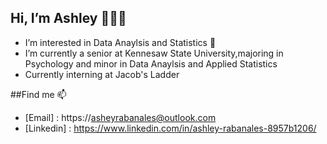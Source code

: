 ## Hi, I’m Ashley 👩🏻‍💻
 - I’m interested in Data Anaylsis and Statistics 🥑
- I’m currently a senior at Kennesaw State University,majoring in Psychology and minor in Data Anaylsis and Applied Statistics
- Currently interning at Jacob's Ladder 


##Find me 📫 

- [Email] : https://asheyrabanales@outlook.com
- [Linkedin] : https://www.linkedin.com/in/ashley-rabanales-8957b1206/
